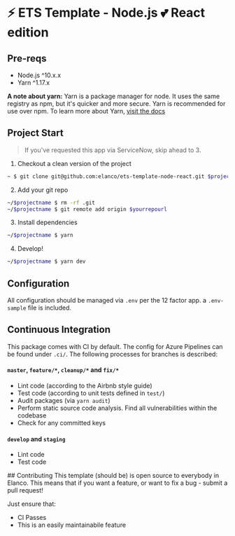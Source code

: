 # ⚡️ ETS Template - Node.js 💕 React edition

## Pre-reqs
* Node.js ^10.x.x
* Yarn ^1.17.x

**A note about yarn:** Yarn is a package manager for node. It uses the same registry as npm, but it's quicker and more secure. Yarn is recommended for use over npm.
To learn more about Yarn, [visit the docs](https://yarnpkg.com/en/docs/install)

## Project Start
> If you've requested this app via ServiceNow, skip ahead to 3.

1. Checkout a clean version of the project
```zsh
~ $ git clone git@github.com:elanco/ets-template-node-react.git $projectname && cd $projectname
```
2. Add your git repo
```zsh
~/$projectname $ rm -rf .git
~/$projectname $ git remote add origin $yourrepourl
```
3. Install dependencies
```zsh
~/$projectname $ yarn
```
4. Develop!
```zsh
~/$projectname $ yarn dev
```

## Configuration
All configuration should be managed via `.env` per the 12 factor app. a `.env-sample` file is included.

## Continuous Integration
This package comes with CI by default. The config for Azure Pipelines can be found under `.ci/`. The following processes for branches is described:

#### `master`, `feature/*`, `cleanup/*` and `fix/*`
* Lint code (according to the Airbnb style guide)
* Test code (according to unit tests defined in `test/`)
* Audit packages (via `yarn audit`)
* Perform static source code analysis. Find all vulnerabilities within the codebase
* Check for any committed keys

#### `develop` and `staging`
* Lint code
* Test code

## Contributing
This template (should be) is open source to everybody in Elanco. This means that if you want a feature, or want to fix a bug - submit a pull request!

Just ensure that:
* CI Passes
* This is an easily maintainabile feature